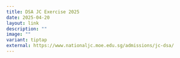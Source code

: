 ```yaml
---
title: DSA JC Exercise 2025
date: 2025-04-20
layout: link
description: ""
image: ""
variant: tiptap
external: https://www.nationaljc.moe.edu.sg/admissions/jc-dsa/
---
```

